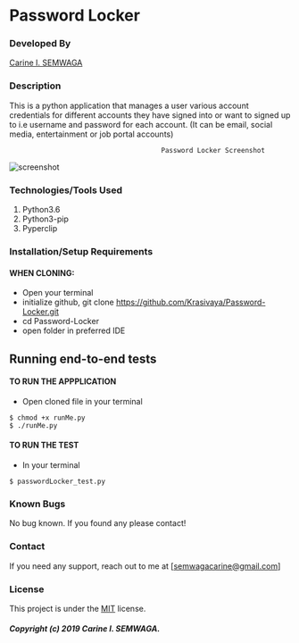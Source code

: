 # Password Locker

### Developed By
[Carine I. SEMWAGA](https://github.com/Krasivaya)

### Description
This is a python application that manages a user various account credentials for different accounts they have signed into or want to signed up to i.e username and password for each account. (It can be email, social media, entertainment or job portal accounts)


```
                                      Password Locker Screenshot
```
![screenshot](https://user-images.githubusercontent.com/51264308/64457635-6d3f3500-d0f3-11e9-8fe3-94b69bd2d113.png)

### Technologies/Tools Used

1. Python3.6
2. Python3-pip
3. Pyperclip 

### Installation/Setup Requirements

#### WHEN CLONING:
* Open your terminal
* initialize github, git clone https://github.com/Krasivaya/Password-Locker.git
* cd Password-Locker
* open folder in preferred IDE

## Running end-to-end tests

#### TO RUN THE APPPLICATION
* Open cloned file in your terminal
```
$ chmod +x runMe.py
$ ./runMe.py
```
#### TO RUN THE TEST
* In your terminal
```
$ passwordLocker_test.py
```

### Known Bugs
No bug known. If you found any please contact!

### Contact
If you need any support, reach out to me at [semwagacarine@gmail.com]


### License
This project is under the [MIT](https://github.com/Krasivaya/github/blob/master/LICENSE) license.

##### Copyright (c) 2019 Carine I. SEMWAGA.
